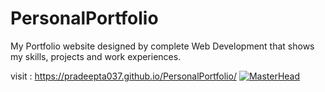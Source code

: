 # PersonalPortfolio
My Portfolio website designed by complete Web Development that shows my skills, projects and work experiences.

visit : https://pradeepta037.github.io/PersonalPortfolio/
[![MasterHead](https://drive.google.com/file/d/120uibmxBui6kDqIxE4o5QoCmAeU5F69w/view?usp=sharing)](https://pradeepta037.github.io/PersonalPortfolio/) 

